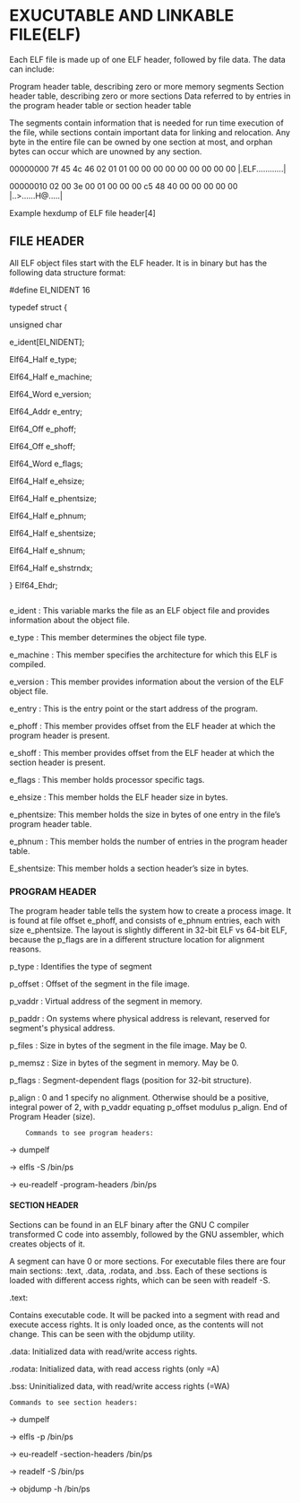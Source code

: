 <h1>EXUCUTABLE AND  LINKABLE FILE(ELF)</h1>

Each ELF file is made up of one ELF header, followed by file data. The data can include:

Program header table, describing zero or more memory segments
Section header table, describing zero or more sections
Data referred to by entries in the program header table or section header table 

The segments contain information that is needed for run time execution of the file, while sections contain important data for linking and relocation. Any byte in the entire file can be owned by one section at most, and orphan bytes can occur which are unowned by any section.

00000000 7f 45 4c 46 02 01 01 00 00 00 00 00 00 00 00 00 |.ELF............|

00000010 02 00 3e 00 01 00 00 00 c5 48 40 00 00 00 00 00 |..>......H@.....|

Example hexdump of ELF file header[4] 


<h2>FILE HEADER</h2>



All ELF object files start with the ELF header. It is in binary but has the following data structure format:

#define EI_NIDENT  16
 
typedef struct {

unsigned char

e_ident[EI_NIDENT];

Elf64_Half e_type;

Elf64_Half e_machine;

Elf64_Word e_version;

Elf64_Addr e_entry;

Elf64_Off e_phoff;

Elf64_Off e_shoff;

Elf64_Word e_flags;

Elf64_Half e_ehsize;

Elf64_Half e_phentsize;

Elf64_Half e_phnum;

Elf64_Half e_shentsize;

Elf64_Half e_shnum;

Elf64_Half e_shstrndx;

} Elf64_Ehdr;
<p align="center">
<img https://github.com/vsiddeswari/ADVANCED_C/blob/9e151ef6a6ff770156f250cd5caf5b1af194524d/figures/ELF%20Header.jpg="pic_trulli.jpg">
</p>

e_ident    : This variable marks the file as an ELF object file and provides information about the object file.

e_type     : This member determines the object file type.

e_machine  : This member specifies the architecture for which this ELF is compiled.

e_version  : This member provides information about the version of the ELF object file.

e_entry    : This is the entry point or the start address of the program.

e_phoff    : This member provides offset from the ELF header at which the program header is present.

e_shoff    : This member provides offset from the ELF header at which the section header is present.

e_flags    : This member holds processor specific tags.

e_ehsize   : This member holds the ELF header size in bytes.

e_phentsize: This member holds the size in bytes of one entry in the file’s program header table.

e_phnum    : This member holds the number of entries in the program header table.

E_shentsize: This member holds a section header’s size in bytes.




<h3>PROGRAM HEADER</h3>

The program header table tells the system how to create a process image. It is found at file offset e_phoff, and consists of e_phnum entries, each with size e_phentsize. The layout is slightly different in 32-bit ELF vs 64-bit ELF, because the p_flags are in a different structure location for alignment reasons.


p_type   : Identifies the type of segment

p_offset : Offset of the segment in the file image.

p_vaddr	: Virtual address of the segment in memory.

p_paddr	: On systems where physical address is relevant, reserved for segment's physical address.

p_files  : Size in bytes of the segment in the file image. May be 0.

p_memsz	: Size in bytes of the segment in memory. May be 0.

p_flags	: Segment-dependent flags (position for 32-bit structure).

p_align	: 0 and 1 specify no alignment. Otherwise should be a positive, integral power of 2, with p_vaddr equating p_offset modulus p_align.
 End of Program Header (size).
    
        Commands to see program headers:

->  dumpelf

->  elfls -S /bin/ps

->  eu-readelf -program-headers /bin/ps


<h4>SECTION HEADER</h4>

Sections can be found in an ELF binary after the GNU C compiler transformed C code into assembly, followed
by the GNU assembler, which creates objects of it.



A segment can have 0 or more sections. For executable files there are four main sections: .text, .data,
.rodata, and .bss. Each of these sections is loaded with different access rights, which can be seen with
readelf -S.


.text:

Contains executable code. It will be packed into a segment with read and execute access rights. It is only
loaded once, as the contents will not change. This can be seen with the objdump utility.


.data:
Initialized data with read/write access rights.

.rodata:
Initialized data, with read access rights (only =A)

.bss:
Uninitialized data, with read/write access rights (=WA)

    Commands to see section headers:

->  dumpelf

->  elfls -p /bin/ps

->  eu-readelf -section-headers /bin/ps

->  readelf -S /bin/ps

->  objdump -h /bin/ps
